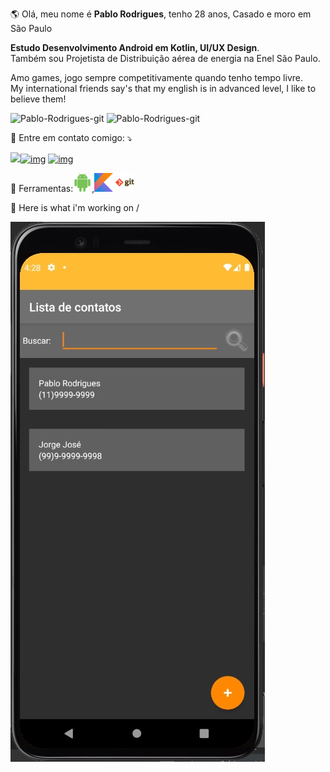 <p align="left"> 
 🌎 Olá, meu nome é <strong>Pablo Rodrigues</strong>, tenho 28 anos, Casado e moro em São Paulo 
<p align="left"><strong>Estudo Desenvolvimento Android em Kotlin, UI/UX Design</strong>.<br>
 Também sou Projetista de Distribuição aérea de energia na Enel São Paulo.
 
 <p align="left">Amo games, jogo sempre competitivamente quando tenho tempo livre.
<br>My international friends say's that my english is in advanced level, I like to believe them!
<p align="left"> 

![Pablo-Rodrigues-git](https://github-readme-stats.vercel.app/api?username=Pablo-Rodrigues-git&theme=tokyonight) ![Pablo-Rodrigues-git](https://github-readme-stats.vercel.app/api/top-langs/?username=Pablo-Rodrigues-git&hide=html&layout=compact&theme=tokyonight)



<p align="left">
  💌 Entre em contato comigo: ⤵️
</p>

![](https://www.linkedin.com/in/pablo-rodrigues-91b397129/)[![img](https://camo.githubusercontent.com/d4eda60456a68f78fac63fe0d14f0b5f13238baa4d84ae163f73edb95738bf1c/68747470733a2f2f696d672e736869656c64732e696f2f62616467652f496e7374616772616d2d4534343035463f7374796c653d666f722d7468652d6261646765266c6f676f3d696e7374616772616d266c6f676f436f6c6f723d7768697465266c696e6b3d68747470733a2f2f7777772e696e7374616772616d2e636f6d2f6a65666572736f6e72676f6d65732f)](https://www.instagram.com/pablaomitico_) [![img](https://camo.githubusercontent.com/f1323dcd28072f9398d65b15c7b3ed3fe5fe624ff3c62e9b47ada549829230a4/68747470733a2f2f696d672e736869656c64732e696f2f62616467652f4c696e6b6564496e2d3030373742353f7374796c653d666f722d7468652d6261646765266c6f676f3d6c696e6b6564696e266c6f676f436f6c6f723d7768697465266c696e6b3d68747470733a2f2f7777772e6c696e6b6564696e2e636f6d2f696e2f6a65666572736f6e7269626569726f676f6d65732f)](https://www.linkedin.com/in/pablo-rodrigues-91b397129/)


<p align="left">


</a>


<p align="left">
 
 💼 Ferramentas:<code><img height="30" src="https://raw.githubusercontent.com/github/explore/80688e429a7d4ef2fca1e82350fe8e3517d3494d/topics/android/android.png"></code>,<code><img height="30" src="https://raw.githubusercontent.com/github/explore/80688e429a7d4ef2fca1e82350fe8e3517d3494d/topics/kotlin/kotlin.png"></code> <code><img height="30" src="https://raw.githubusercontent.com/github/explore/80688e429a7d4ef2fca1e82350fe8e3517d3494d/topics/git/git.png"></code>

💼 Here is what i'm working on \/
 
![What I'm Working on](https://github.com/Pablo-Rodrigues-git/ListaDeContatos/blob/master/images/app.jpg "I'm working on")
 

